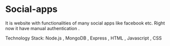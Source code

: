 # Social-apps
It is website with functionalities of many social apps like facebook etc. Right now it have manual authentication .

Technology Stack: Node.js , MongoDB , Express , HTML , Javascript , CSS

